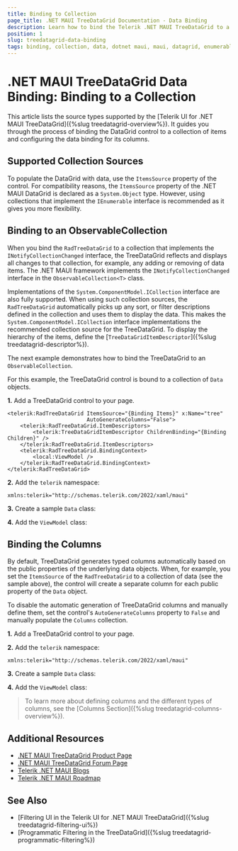 ```yaml
---
title: Binding to Collection
page_title: .NET MAUI TreeDataGrid Documentation - Data Binding
description: Learn how to bind the Telerik .NET MAUI TreeDataGrid to a collection of items and configure the data bindings for its columns.
position: 1
slug: treedatagrid-data-binding
tags: binding, collection, data, dotnet maui, maui, datagrid, enumerable
---
```


# .NET MAUI TreeDataGrid Data Binding: Binding to a Collection

This article lists the source types supported by the [Telerik UI for .NET MAUI TreeDataGrid]({%slug treedatagrid-overview%}). It guides you through the process of binding the DataGrid control to a collection of items and configuring the data binding for its columns.

## Supported Collection Sources

To populate the DataGrid with data, use the `ItemsSource` property of the control. For compatibility reasons, the `ItemsSource` property of the .NET MAUI DataGrid is declared as a `System.Object` type. However, using collections that implement the `IEnumerable` interface is recommended as it gives you more flexibility.

## Binding to an ObservableCollection

When you bind the `RadTreeDataGrid` to a collection that implements the `INotifyCollectionChanged` interface, the TreeDataGrid reflects and displays all changes to that collection, for example, any adding or removing of data items. The .NET MAUI framework implements the `INotifyCollectionChanged` interface in the `ObservableCollection<T>` class.

Implementations of the `System.ComponentModel.ICollection` interface are also fully supported. When using such collection sources, the `RadTreeDataGrid` automatically picks up any sort, or filter descriptions defined in the collection and uses them to display the data. This makes the `System.ComponentModel.ICollection` interface implementations the recommended collection source for the TreeDataGrid. To display the hierarchy of the items, define the [`TreeDataGridItemDescriptor`]({%slug treedatagrid-descriptor%}).

The next example demonstrates how to bind the TreeDataGrid to an `ObservableCollection`. 

For this example, the TreeDataGrid control is bound to a collection of `Data` objects.

**1.** Add a TreeDataGrid control to your page.

```XAML
<telerik:RadTreeDataGrid ItemsSource="{Binding Items}" x:Name="tree"
						 AutoGenerateColumns="False">
	<telerik:RadTreeDataGrid.ItemDescriptors>
		<telerik:TreeDataGridItemDescriptor ChildrenBinding="{Binding Children}" />
	</telerik:RadTreeDataGrid.ItemDescriptors>
	<telerik:RadTreeDataGrid.BindingContext>
		<local:ViewModel />
	</telerik:RadTreeDataGrid.BindingContext>
</telerik:RadTreeDataGrid>
```

**2.** Add the `telerik` namespace:

```XAML
xmlns:telerik="http://schemas.telerik.com/2022/xaml/maui"
```

**3.** Create a sample `Data` class:

<snippet id='treedatagrid-data-model' />

**4.** Add the `ViewModel` class:

<snippet id='treedatagrid-viewmodel' />

## Binding the Columns

By default, TreeDataGrid generates typed columns automatically based on the public properties of the underlying data objects. When, for example, you set the `ItemsSource` of the `RadTreeDataGrid` to a collection of data (see the sample above), the control will create a separate column for each public property of the `Data` object.

To disable the automatic generation of TreeDataGrid columns and manually define them, set the control's `AutoGenerateColumns` property to `False` and manually populate the `Columns` collection.

**1.** Add a TreeDataGrid control to your page.

<snippet id='treedatagrid-getting-started' />

**2.** Add the `telerik` namespace:

```XAML
xmlns:telerik="http://schemas.telerik.com/2022/xaml/maui"
```

**3.** Create a sample `Data` class:

<snippet id='treedatagrid-data-model' />

**4.** Add the `ViewModel` class:

<snippet id='treedatagrid-viewmodel' />

> To learn more about defining columns and the different types of columns, see the [Columns Section]({%slug treedatagrid-columns-overview%}).

## Additional Resources

- [.NET MAUI TreeDataGrid Product Page](https://www.telerik.com/maui-ui/treedatagrid)
- [.NET MAUI TreeDataGrid Forum Page](https://www.telerik.com/forums/maui?tagId=1801)
- [Telerik .NET MAUI Blogs](https://www.telerik.com/blogs/mobile-net-maui)
- [Telerik .NET MAUI Roadmap](https://www.telerik.com/support/whats-new/maui-ui/roadmap)

## See Also

- [Filtering UI in the Telerik UI for .NET MAUI TreeDataGrid]({%slug treedatagrid-filtering-ui%})
- [Programmatic Filtering in the TreeDataGrid]({%slug treedatagrid-programmatic-filtering%})
